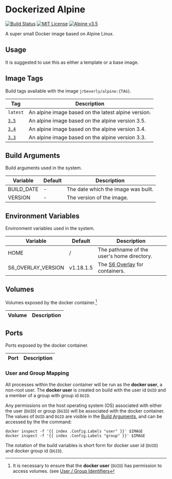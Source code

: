 # Dockerized Alpine
[![Build Status][ci-badge]][ci] [![MIT License][license-badge]][license] [![Alpine v3.5][alpine-badge]][alpine]

A super small Docker image based on Alpine Linux. 

## Usage

It is suggested to use this as either a template or a base image.

## Image Tags

Build tags available with the image `jrbeverly/alpine:{TAG}`.

| Tag | Description |
| --- | ----------- |
| `latest` | An alpine image based on the latest alpine version. |
| [`3.5`](../tree/3.5) | An alpine image based on the alpine version 3.5. |
| [`3.4`](../tree/3.4) | An alpine image based on the alpine version 3.4. |
| [`3.3`](../tree/3.3) | An alpine image based on the alpine version 3.3. |

## Build Arguments

Build arguments used in the system.

| Variable | Default | Description |
| -------- | ------- |------------ |
| BUILD_DATE | - | The date which the image was built. |
| VERSION | - | The version of the image. |

## Environment Variables

Environment variables used in the system.

| Variable | Default | Description |
| -------- | ------- |------------ |
| HOME | / | The pathname of the user's home directory. |
| S6_OVERLAY_VERSION | v1.18.1.5 | The [S6 Overlay](https://github.com/just-containers/s6-overlay/releases) for containers. |

## Volumes

Volumes exposed by the docker container.[^1]

| Volume | Description |
| ------ | ----------- |

## Ports

Ports exposed by the docker container.

| Port | Description |
| ---- | ----------- |

### User and Group Mapping

All processes within the docker container will be run as the **docker user**, a non-root user.  The **docker user** is created on build with the user id `DUID` and a member of a group with group id `DGID`.  

Any permissions on the host operating system (OS) associated with either the user (`DUID`) or group (`DGID`) will be associated with the docker container.  The values of `DUID` and `DGID` are visible in the [Build Arguments](#Build-Arguments), and can be accessed by the the command:

```console
docker inspect -f '{{ index .Config.Labels "user" }}' $IMAGE
docker inspect -f '{{ index .Config.Labels "group" }}' $IMAGE
```

The notation of the build variables is short form for docker user id (`DUID`) and docker group id (`DGID`). 

[^1]: It is necessary to ensure that the **docker user** (`DUID`) has permission to access volumes. (see [User / Group Identifiers](#User-and-Group-Mapping)

[ci-badge]: ../badges/master/build.svg
[ci]: ../commits/master
[license-badge]: https://img.shields.io/badge/license-MIT-blue.svg?maxAge=2592000
[license]: ../blob/master/LICENSE
[alpine-badge]: https://img.shields.io/badge/alpine-3.5-green.svg?maxAge=2592000
[alpine]: https://alpinelinux.org/posts/Alpine-3.5.0-released.html